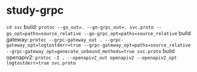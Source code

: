 # study-grpc
```cd svc```
build:
```protoc --go_out=. --go-grpc_out=. svc.proto --go_opt=paths=source_relative --go-grpc_opt=paths=source_relative```
build gateway:
```protoc --grpc-gateway_out . --grpc-gateway_opt=logtostderr=true --grpc-gateway_opt=paths=source_relative --grpc-gateway_opt=generate_unbound_methods=true svc.proto```
build openapiv2:
```protoc -I . --openapiv2_out openapiv2 --openapiv2_opt logtostderr=true svc.proto```